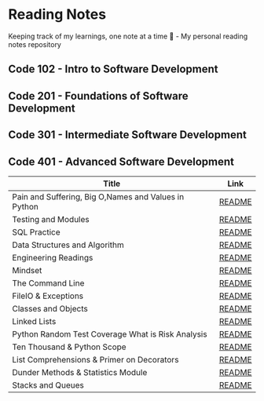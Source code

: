 # Reading Notes
Keeping track of my learnings, one note at a time 📝 - My personal reading notes repository

## Code 102 - Intro to Software Development

## Code 201 - Foundations of Software Development

## Code 301 - Intermediate Software Development

## Code 401 - Advanced Software Development

| Title                                                   | Link 
| -----------                                             | -----------                                     |
| Pain and Suffering, Big O,Names and Values in Python    |   [README](./ReadClass01/README.md)             |
| Testing and Modules                                     |   [README](./ReadClass02/README.md)             |
| SQL Practice                                            |   [README](./SQL%20Practice/README.md)          |
| Data Structures and Algorithm               |   [README](./Data%20Structures%20and%20Algorithms/README.md)  |
| Engineering Readings                                    |    [README](./Engineering%20Readings/README.md)  |
| Mindset                                                 |    [README](./Mindset/README.md)  |
| The Command Line                                        |    [README](./The%20Command%20Line/README.md)  |
| FileIO & Exceptions                              |    [README](./FileIO%20%26%20Exceptions/README.md)  |
| Classes and Objects                               |    [README](./Classes%20and%20Objects/README.md)  |
| Linked Lists                                       |    [README](./Linked%20Lists/README.md)  |
| Python Random Test Coverage What is Risk Analysis   |    [README](./Python%20Random/README.md)  |
| Ten Thousand & Python Scope              |    [README](./Ten%20Thousand%20%26%20Python%20Scope/README.md)  |
| List Comprehensions & Primer on Decorators |    [README](./%20List%20Comprehensions%20%26%20Primer%20on%20Decorators/README.md)  |
| Dunder Methods & Statistics Module     |[README](./Dunder%20Methods%20%26%20Statistics%20Module/README.md)  |
| Stacks and Queues     |[README](./Stacks%20and%20Queues/README.md)  |

